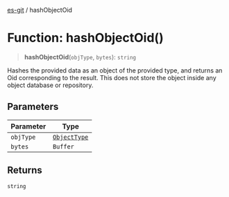 [es-git](../globals.md) / hashObjectOid

# Function: hashObjectOid()

> **hashObjectOid**(`objType`, `bytes`): `string`

Hashes the provided data as an object of the provided type, and returns
an Oid corresponding to the result. This does not store the object
inside any object database or repository.

## Parameters

| Parameter | Type |
| ------ | ------ |
| `objType` | [`ObjectType`](../enumerations/ObjectType.md) |
| `bytes` | `Buffer` |

## Returns

`string`
